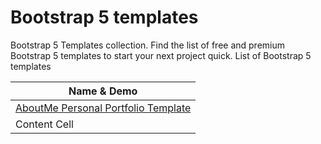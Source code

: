 # Bootstrap 5 templates
Bootstrap 5 Templates collection. Find the list of free and premium Bootstrap 5 templates to start your next project quick.
List of Bootstrap 5 templates

| Name & Demo  
| -------------  
| [AboutMe Personal Portfolio Template]([https://www.google.com](https://easetemplate.com/downloads/about-me-personal-portfolio-website-template/)https://easetemplate.com/downloads/about-me-personal-portfolio-website-template/)   
| Content Cell 
